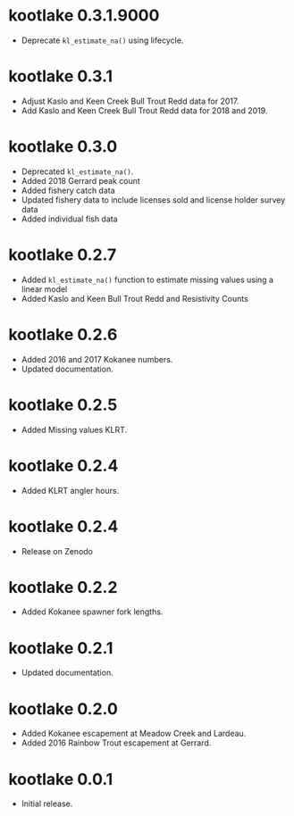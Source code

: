 # kootlake 0.3.1.9000

- Deprecate `kl_estimate_na()` using lifecycle.

# kootlake 0.3.1

- Adjust Kaslo and Keen Creek Bull Trout Redd data for 2017.
- Add Kaslo and Keen Creek Bull Trout Redd data for 2018 and 2019.

# kootlake 0.3.0

- Deprecated `kl_estimate_na()`.
- Added 2018 Gerrard peak count
- Added fishery catch data
- Updated fishery data to include licenses sold and license holder survey data
- Added individual fish data

# kootlake 0.2.7

- Added `kl_estimate_na()` function to estimate missing values using a linear model
- Added Kaslo and Keen Bull Trout Redd and Resistivity Counts

# kootlake 0.2.6

- Added 2016 and 2017 Kokanee numbers.
- Updated documentation.

# kootlake 0.2.5

- Added Missing values KLRT.

# kootlake 0.2.4

- Added KLRT angler hours.

# kootlake 0.2.4

- Release on Zenodo

# kootlake 0.2.2

- Added Kokanee spawner fork lengths.

# kootlake 0.2.1

- Updated documentation.

# kootlake 0.2.0

- Added Kokanee escapement at Meadow Creek and Lardeau.
- Added 2016 Rainbow Trout escapement at Gerrard.

# kootlake 0.0.1

- Initial release.
